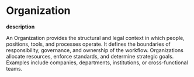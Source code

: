 # Organization

**description**

An Organization provides the structural and legal context in which people, positions, tools, and processes operate. It defines the boundaries of responsibility, governance, and ownership of the workflow. Organizations allocate resources, enforce standards, and determine strategic goals. Examples include companies, departments, institutions, or cross-functional teams.